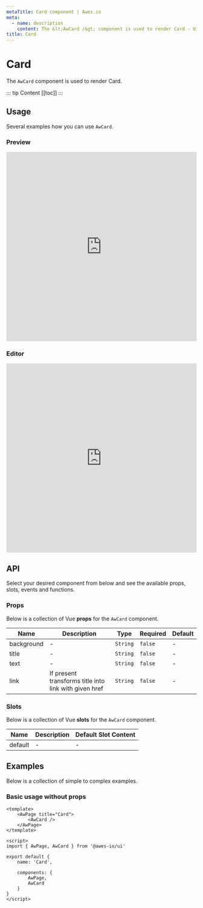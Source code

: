 ```yaml
---
metaTitle: Card сomponent | Awes.io
meta:
  - name: description
    content: The &lt;AwCard /&gt; component is used to render Card - UI Vue component for Awes.io.
title: Card
---
```

# Card

The `AwCard` component is used to render Card.

::: tip Content
[[toc]]
:::

## Usage
Several examples how you can use `AwCard`.

### Preview
<iframe
     src='https://codesandbox.io/embed/github/awes-io/client/tree/master/examples/basic-ui?autoresize=1&fontsize=14&hidenavigation=1&initialpath=%2Faw-card&module=%2Fpages%2Faw-card.vue&theme=dark&view=preview'
     style='width:100%; height:500px; border:0; border-radius: 4px; overflow:hidden;'
     title='basic-ui'
     allow='geolocation; microphone; camera; midi; vr; accelerometer; gyroscope; payment; ambient-light-sensor; encrypted-media; usb'
     sandbox='allow-modals allow-forms allow-popups allow-scripts allow-same-origin'
   ></iframe>

### Editor
<iframe
     src='https://codesandbox.io/embed/github/awes-io/client/tree/master/examples/basic-ui?autoresize=1&fontsize=14&hidenavigation=1&initialpath=%2Faw-card&module=%2Fpages%2Faw-card.vue&theme=dark&view=editor'
     style='width:100%; height:500px; border:0; border-radius: 4px; overflow:hidden;'
     title='basic-ui'
     allow='geolocation; microphone; camera; midi; vr; accelerometer; gyroscope; payment; ambient-light-sensor; encrypted-media; usb'
     sandbox='allow-modals allow-forms allow-popups allow-scripts allow-same-origin'
   ></iframe>

## API
Select your desired component from below and see the available props, slots, events and functions.

### Props
Below is a collection of Vue **props** for the `AwCard` component.
<!-- @vuese:AwCard:props:start -->
|Name|Description|Type|Required|Default|
|---|---|---|---|---|
|background|-|`String`|`false`|-|
|title|-|`String`|`false`|-|
|text|-|`String`|`false`|-|
|link|If present transforms title into link with given href|`String`|`false`|-|

<!-- @vuese:AwCard:props:end -->

### Slots
Below is a collection of Vue **slots** for the `AwCard` component.
<!-- @vuese:AwCard:slots:start -->
|Name|Description|Default Slot Content|
|---|---|---|
|default|-|-|

<!-- @vuese:AwCard:slots:end -->

## Examples
Below is a collection of simple to complex examples.

### Basic usage without props
```vue
<template>
    <AwPage title="Card">
        <AwCard />
    </AwPage>
</template>

<script>
import { AwPage, AwCard } from '@awes-io/ui'

export default {
    name: 'Card',

    components: {
        AwPage,
        AwCard
    }
}
</script>

```


